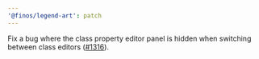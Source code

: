 ```yaml
---
'@finos/legend-art': patch
---
```


Fix a bug where the class property editor panel is hidden when switching between class editors ([#1316](https://github.com/finos/legend-studio/issues/1316)).
